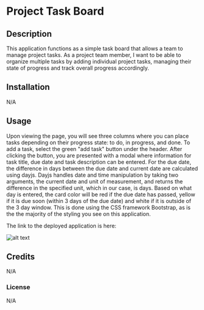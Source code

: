 # Project Task Board

## Description
This application functions as a simple task board that allows a team to manage project tasks. As a project team member, I want to be able to organize multiple tasks by adding individual project tasks, managing their state of progress and track overall progress accordingly. 


## Installation
N/A

## Usage
Upon viewing the page, you will see three columns where you can place tasks depending on their progress state: to do, in progress, and done. To add a task, select the green "add task" button under the header. After clicking the button, you are presented with a modal where information for task title, due date and task description can be entered. For the due date, the difference in days between the due date and current date are calculated using dayjs. Dayjs handles date and time manipulation by taking two arguments, the current date and unit of measurement, and returns the difference in the specified unit, which in our case, is days. Based on what day is entered, the card color will be red if the due date has passed, yellow if it is due soon (within 3 days of the due date) and white if it is outside of the 3 day window. This is done using the CSS framework Bootstrap, as is the the majority of the styling you see on this application.

The link to the deployed application is here:

![alt text](https://github.com/savannahmarshall/Project-Task-Board/blob/main/assets/challenge-5%20screenshot.png)

## Credits
N/A

### License
N/A





